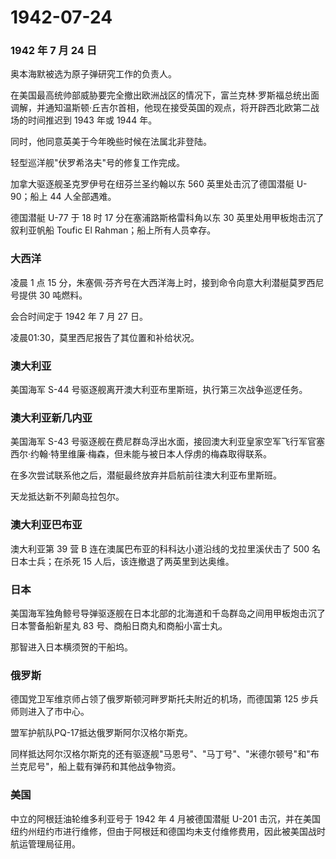 # 1942-07-24

### 1942 年 7 月 24 日

奥本海默被选为原子弹研究工作的负责人。

在美国最高统帅部威胁要完全撤出欧洲战区的情况下，富兰克林·罗斯福总统出面调解，并通知温斯顿·丘吉尔首相，他现在接受英国的观点，将开辟西北欧第二战场的时间推迟到
1943 年或 1944 年。

同时，他同意英美于今年晚些时候在法属北非登陆。

轻型巡洋舰"伏罗希洛夫"号的修复工作完成。

加拿大驱逐舰圣克罗伊号在纽芬兰圣约翰以东 560 英里处击沉了德国潜艇
U-90；船上 44 人全部遇难。

德国潜艇 U-77 于 18 时 17 分在塞浦路斯格雷科角以东 30
英里处用甲板炮击沉了叙利亚帆船 Toufic El Rahman；船上所有人员幸存。

### 大西洋

凌晨 1 点 15
分，朱塞佩·芬齐号在大西洋海上时，接到命令向意大利潜艇莫罗西尼号提供 30
吨燃料。

会合时间定于 1942 年 7 月 27 日。

凌晨01:30，莫里西尼报告了其位置和补给状况。

### 澳大利亚

美国海军 S-44 号驱逐舰离开澳大利亚布里斯班，执行第三次战争巡逻任务。

### 澳大利亚新几内亚

美国海军 S-43
号驱逐舰在费尼群岛浮出水面，接回澳大利亚皇家空军飞行军官塞西尔·约翰·特里维廉·梅森，但未能与被日本人俘虏的梅森取得联系。

在多次尝试联系他之后，潜艇最终放弃并启航前往澳大利亚布里斯班。

天龙抵达新不列颠岛拉包尔。

### 澳大利亚巴布亚

澳大利亚第 39 营 B 连在澳属巴布亚的科科达小道沿线的戈拉里溪伏击了 500
名日本士兵；在杀死 15 人后，该连撤退了两英里到达奥维。

### 日本

美国海军独角鲸号导弹驱逐舰在日本北部的北海道和千岛群岛之间用甲板炮击沉了日本警备船新星丸
83 号、商船日商丸和商船小富士丸。

那智进入日本横须贺的干船坞。

### 俄罗斯

德国党卫军维京师占领了俄罗斯顿河畔罗斯托夫附近的机场，而德国第 125
步兵师则进入了市中心。

盟军护航队PQ-17抵达俄罗斯阿尔汉格尔斯克。

同样抵达阿尔汉格尔斯克的还有驱逐舰"马恩号"、"马丁号"、"米德尔顿号"和"布兰克尼号"，船上载有弹药和其他战争物资。

### 美国

中立的阿根廷油轮维多利亚号于 1942 年 4 月被德国潜艇 U-201
击沉，并在美国纽约州纽约市进行维修，但由于阿根廷和德国均未支付维修费用，因此被美国战时航运管理局征用。
